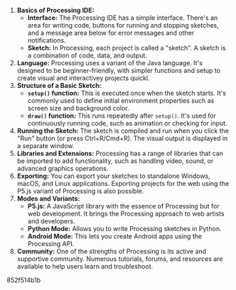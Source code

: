 1. **Basics of Processing IDE:**
   - **Interface:** The Processing IDE has a simple interface. There's an area for writing code, buttons for running and stopping sketches, and a message area below for error messages and other notifications.
   - **Sketch:** In Processing, each project is called a "sketch". A sketch is a combination of code, data, and output.
2. **Language:** Processing uses a variant of the Java language. It's designed to be beginner-friendly, with simpler functions and setup to create visual and interactivey projects quickl.
3. **Structure of a Basic Sketch:**
   - **`setup()` function:** This is executed once when the sketch starts. It's commonly used to define initial environment properties such as screen size and background color.
   - **`draw()` function:** This runs repeatedly after `setup()`. It's used for continuously running code, such as animation or checking for input.
4. **Running the Sketch:** The sketch is compiled and run when you click the "Run" button (or press Ctrl+R/Cmd+R). The visual output is displayed in a separate window.
5. **Libraries and Extensions:** Processing has a range of libraries that can be imported to add functionality, such as handling video, sound, or advanced graphics operations.
6. **Exporting:** You can export your sketches to standalone Windows, macOS, and Linux applications. Exporting projects for the web using the P5.js variant of Processing is also possible.
7. **Modes and Variants:**
   - **P5.js:** A JavaScript library with the essence of Processing but for web development. It brings the Processing approach to web artists and developers.
   - **Python Mode:** Allows you to write Processing sketches in Python.
   - **Android Mode:** This lets you create Android apps using the Processing API.
8. **Community:** One of the strengths of Processing is its active and supportive community. Numerous tutorials, forums, and resources are available to help users learn and troubleshoot.

852f514b1b